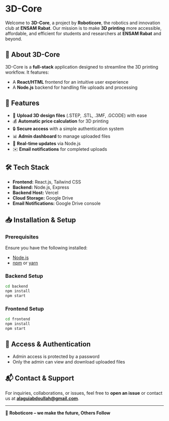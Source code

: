 # 3D-Core

Welcome to **3D-Core**, a project by **Roboticore**, the robotics and innovation club at **ENSAM Rabat**. Our mission is to make **3D printing** more accessible, affordable, and efficient for students and researchers at **ENSAM Rabat** and beyond.

## 🚀 About 3D-Core
3D-Core is a **full-stack** application designed to streamline the 3D printing workflow. It features:
- A **React/HTML** frontend for an intuitive user experience
- A **Node.js** backend for handling file uploads and processing

## 🌟 Features
- 📂 **Upload 3D design files** (.STEP, .STL, .3MF, .GCODE) with ease
- 💰 **Automatic price calculation** for 3D printing
- 🔒 **Secure access** with a simple authentication system
- 📊 **Admin dashboard** to manage uploaded files
- 📡 **Real-time updates** via Node.js
- ✉️ **Email notifications** for completed uploads

## 🛠️ Tech Stack
- **Frontend:** React.js, Tailwind CSS
- **Backend:** Node.js, Express
- **Backend Host:** Vercel
- **Cloud Storage:** Google Drive
- **Email Notifications:** Google Drive console

## 📥 Installation & Setup
### Prerequisites
Ensure you have the following installed:
- [Node.js](https://nodejs.org/)
- [npm](https://www.npmjs.com/) or [yarn](https://yarnpkg.com/)

### Backend Setup
```sh
cd backend
npm install
npm start
```

### Frontend Setup
```sh
cd frontend
npm install
npm start
```

## 🔑 Access & Authentication
- Admin access is protected by a password
- Only the admin can view and download uploaded files

## 📬 Contact & Support
For inquiries, collaborations, or issues, feel free to **open an issue** or contact us at **[alaguiabdoullah@gmail.com](mailto:alaguiabdoullah@gmail.com)**.

---

🚀 **Roboticore – we make the future, Others Follow**

